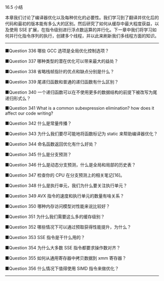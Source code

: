 16.5 小结

本章我们讨论了编译器优化以及每种优化的必要性。我们学习到了翻译并优化后的代码和最初的版本能有多么大的区别。然后研究了如何从缓存中最大程度获益，以及使用 SSE 扩展，在指令级别进行浮点数运算的并行化。下一章中我们将学习如何并行化指令序列的执行，创建多个线程，并以此来刷新我们多线程方面的知识。

---

■Question 336 哪些 GCC 选项是全局优化控制选项？

■Question 337 哪种类型的潜在优化可以带来最大的益处？

■Question 338 省略栈帧指针的优点和缺点分别是什么？

■Question 339 尾递归函数和普通的递归函数有什么区别？

■Question 340 一个递归函数可以在不使用更多的数据结构的前提下被改写为尾递归形式么？

■Question 341 What is a common subexpression elimination? how does it affect our code writing?

■Question 342 什么是常量传播？

■Question 343 为什么我们要尽可能地将函数标记为 static 来帮助编译器优化？

■Question 344 命名函数返回优化有什么好处？

■Question 345 什么是分支预测？

■Question 346 什么是动态分支预测，什么是全局和局部的历史表？

■Question 347 检查你的 CPU 在分支预测上的相关笔记\[16\]。

■Question 348 什么是执行单元，我们为什么要关注执行单元？

■Question 349 AVX 指令的速度和执行单元的数量有啥关系？

■Question 350 哪种内存访问模型对性能来说比较好？

■Question 351 为什么我们需要这么多的缓存级别？

■Question 352 哪些情况下可以通过预取获得性能提升，为什么？

■Question 353 SSE  指令是干什么用的？

■Question 354 为什么大多数 SSE 指令都要求操作数对齐？

■Question 355 如何从通用寄存器中拷贝数据到 xmm 寄存器？

■Question 356 什么情况下值得使用 SIMD 指令来做优化？

---



